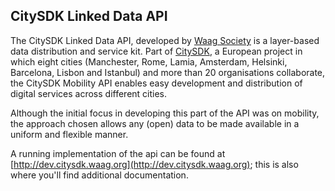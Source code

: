 ## CitySDK Linked Data API

The CitySDK Linked Data API, developed by [Waag Society](http://waag.org/) is a layer-based data distribution and service kit. Part of [CitySDK](http://citysdk.eu), a European project in which eight cities (Manchester, Rome, Lamia, Amsterdam, Helsinki, Barcelona, Lisbon and Istanbul) and more than 20 organisations collaborate, the CitySDK Mobility API enables easy development and distribution of digital services across different cities. 

Although the initial focus in developing this part of the API was on mobility, the approach chosen allows any (open) data to be made available in a uniform and flexible manner.

A running implementation of the api can be found at [http://dev.citysdk.waag.org](http://dev.citysdk.waag.org); this is also where you'll find additional documentation.


